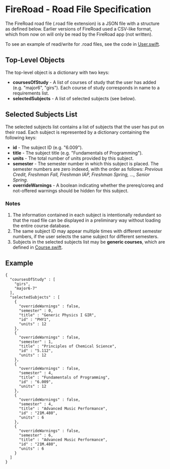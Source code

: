 #  FireRoad - Road File Specification

The FireRoad road file (.road file extension) is a JSON file with a structure as defined below. Earlier versions of FireRoad used a CSV-like format, which from now on will only be read by the FireRoad app (not written).

To see an example of read/write for .road files, see the code in [User.swift](User.swift).

## Top-Level Objects

The top-level object is a dictionary with two keys:

* **coursesOfStudy** - A list of courses of study that the user has added (e.g. "major6", "girs"). Each course of study corresponds in name to a requirements list.
* **selectedSubjects** - A list of selected subjects (see below).

## Selected Subjects List

The selected subjects list contains a list of subjects that the user has put on their road. Each subject is represented by a dictionary containing the following keys:

* **id** - The subject ID (e.g. "6.009").
* **title** - The subject title (e.g. "Fundamentals of Programming").
* **units** - The total number of units provided by this subject.
* **semester** - The semester number in which this subject is placed. The semester numbers are zero indexed, with the order as follows: *Previous Credit, Freshman Fall, Freshman IAP, Freshman Spring, ..., Senior Spring*.
* **overrideWarnings** - A boolean indicating whether the prereq/coreq and not-offered warnings should be hidden for this subject. 

### Notes

1) The information contained in each subject is intentionally redundant so that the road file can be displayed in a preliminary way without loading the entire course database.
2) The same subject ID may appear multiple times with different semester numbers, if the user selects the same subject for different semesters.
3) Subjects in the selected subjects list may be **generic courses**, which are defined in [Course.swift](Course.swift). 

## Example

```
{
  "coursesOfStudy" : [
    "girs",
    "major6-7"
  ],
  "selectedSubjects" : [
    {
      "overrideWarnings" : false,
      "semester" : 0,
      "title" : "Generic Physics I GIR",
      "id" : "PHY1",
      "units" : 12
    },
    {
      "overrideWarnings" : false,
      "semester" : 1,
      "title" : "Principles of Chemical Science",
      "id" : "5.112",
      "units" : 12
    },
    {
      "overrideWarnings" : false,
      "semester" : 4,
      "title" : "Fundamentals of Programming",
      "id" : "6.009",
      "units" : 12
    },
    {
      "overrideWarnings" : false,
      "semester" : 4,
      "title" : "Advanced Music Performance",
      "id" : "21M.480",
      "units" : 6
    },
    {
      "overrideWarnings" : false,
      "semester" : 6,
      "title" : "Advanced Music Performance",
      "id" : "21M.480",
      "units" : 6
    }
  ]
}
```
